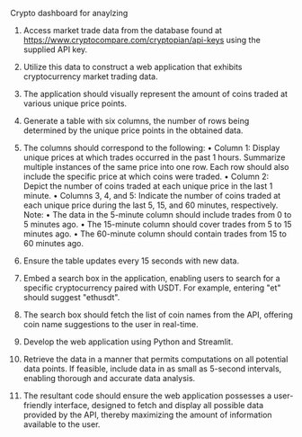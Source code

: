 Crypto dashboard for anaylzing 

1.	Access market trade data from the database found at https://www.cryptocompare.com/cryptopian/api-keys using the supplied API key.
2.	Utilize this data to construct a web application that exhibits cryptocurrency market trading data.
3.	The application should visually represent the amount of coins traded at various unique price points.
4.	Generate a table with six columns, the number of rows being determined by the unique price points in the obtained data.
5.	The columns should correspond to the following:
•	Column 1: Display unique prices at which trades occurred in the past 1 hours. Summarize multiple instances of the same price into one row. Each row should also include the specific price at which coins were traded.
•	Column 2: Depict the number of coins traded at each unique price in the last 1 minute.
•	Columns 3, 4, and 5: Indicate the number of coins traded at each unique price during the last 5, 15, and 60 minutes, respectively. Note:
•	The data in the 5-minute column should include trades from 0 to 5 minutes ago.
•	The 15-minute column should cover trades from 5 to 15 minutes ago.
•	The 60-minute column should contain trades from 15 to 60 minutes ago.

6.	Ensure the table updates every 15 seconds with new data.
7.	Embed a search box in the application, enabling users to search for a specific cryptocurrency paired with USDT. For example, entering "et" should suggest "ethusdt".
8.	The search box should fetch the list of coin names from the API, offering coin name suggestions to the user in real-time.
9.	Develop the web application using Python and Streamlit.
10.	Retrieve the data in a manner that permits computations on all potential data points. If feasible, include data in as small as 5-second intervals, enabling thorough and accurate data analysis.
11.	The resultant code should ensure the web application possesses a user-friendly interface, designed to fetch and display all possible data provided by the API, thereby maximizing the amount of information available to the user.

